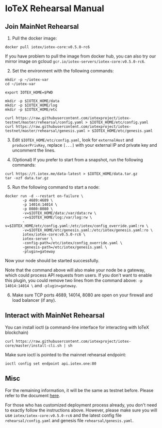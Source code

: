 # IoTeX Rehearsal Manual

## Join MainNet Rehearsal

1. Pull the docker image:

```
docker pull iotex/iotex-core:v0.5.0-rc6
```

If you have problem to pull the image from docker hub, you can also try our mirror image on gcloud
`gcr.io/iotex-servers/iotex-core:v0.5.0-rc6`.

2. Set the environment with the following commands:

```
mkdir -p ~/iotex-var
cd ~/iotex-var

export IOTEX_HOME=$PWD

mkdir -p $IOTEX_HOME/data
mkdir -p $IOTEX_HOME/log
mkdir -p $IOTEX_HOME/etc

curl https://raw.githubusercontent.com/iotexproject/iotex-testnet/master/rehearsal/config.yaml > $IOTEX_HOME/etc/config.yaml
curl https://raw.githubusercontent.com/iotexproject/iotex-testnet/master/rehearsal/genesis.yaml > $IOTEX_HOME/etc/genesis.yaml
```

3. Edit `$IOTEX_HOME/etc/config.yaml`, look for `externalHost` and `producerPrivKey`, replace `[...]` with your external
IP and private key and uncomment the lines.

4. (Optional) If you prefer to start from a snapshot, run the following commands:

```
curl https://t.iotex.me/data-latest > $IOTEX_HOME/data.tar.gz
tar -xzf data.tar.gz
```

5. Run the following command to start a node:

```
docker run -d --restart on-failure \
        -p 4689:4689 \
        -p 14014:14014 \
        -p 8080:8080 \
        -v=$IOTEX_HOME/data:/var/data:rw \
        -v=$IOTEX_HOME/log:/var/log:rw \
        -v=$IOTEX_HOME/etc/config.yaml:/etc/iotex/config_override.yaml:ro \
        -v=$IOTEX_HOME/etc/genesis.yaml:/etc/iotex/genesis.yaml:ro \
        iotex/iotex-core:v0.5.0-rc6 \
        iotex-server \
        -config-path=/etc/iotex/config_override.yaml \
        -genesis-path=/etc/iotex/genesis.yaml \
        -plugin=gateway
```

Now your node should be started successfully.

Note that the command above will also make your node be a gateway, which could process API requests from users. If you
don't want to enable this plugin, you could remove two lines from the command above: `-p 14014:14014 \` and
`-plugin=gateway`.

6. Make sure TCP ports 4689, 14014, 8080 are open on your firewall and load balancer (if any).

## <a name="ioctl"/>Interact with MainNet Rehearsal


You can install ioctl (a command-line interface for interacting with IoTeX blockchain)

```
curl https://raw.githubusercontent.com/iotexproject/iotex-core/master/install-cli.sh | sh
```

Make sure ioctl is pointed to the mainnet rehearsal endpoint:
```
ioctl config set endpoint api.iotex.one:80
```

## Misc

For the remaining information, it will be the same as testnet before. Please refer to the document [here](../README.md).

For those who has customized deployment process already, you don't need to exactly follow the instructions above. However,
please make sure you will use `iotex/iotex-core:v0.5.0-rc6` and the latest config file `rehearsal/config.yaml` and genesis
file `rehearsal/genesis.yaml`.
